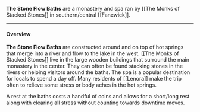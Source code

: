 
**The Stone Flow Baths** are a monastery and spa ran by [[The Monks of Stacked Stones]] in southern/central [[Fanewick]].

----

#### Overview

**The Stone Flow Baths** are constructed around and on top of hot springs that merge into a river and flow to the lake in the west. [[The Monks of Stacked Stones]] live in the large wooden buildings that surround the main monastery in the center. They can often be found stacking stones in the rivers or helping visitors around the baths. The spa is a popular destination for locals to spend a day off. Many residents of [[Lenora]] make the trip often to relieve some stress or body aches in the hot springs. 

A rest at the baths costs a handful of coins and allows for a short/long rest along with clearing all stress without counting towards downtime moves. 